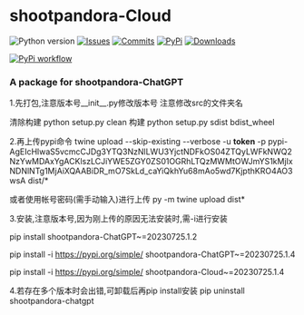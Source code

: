 # shootpandora-Cloud

![Python version](https://img.shields.io/badge/python-%3E%3D3.7-green)
[![Issues](https://img.shields.io/github/issues-raw/zhile-io/shootpandora-cloud)](https://github.com/shoot82003/shootpandora-cloud/issues)
[![Commits](https://img.shields.io/github/last-commit/zhile-io/shootpandora-cloud/master)](https://github.com/shoot82003/shootpandora-cloud/commits/master)
[![PyPi](https://img.shields.io/pypi/v/shootpandora-cloud.svg)](https://pypi.python.org/pypi/shootpandora-cloud)
[![Downloads](https://static.pepy.tech/badge/shootpandora-cloud)](https://pypi.python.org/pypi/shootpandora-cloud)

[![PyPi workflow](https://github.com/shoot82003/shootpandora-cloud/actions/workflows/python-publish.yml/badge.svg)](https://github.com/shoot82003/shootpandora-cloud/actions/workflows/python-publish.yml)

### A package for shootpandora-ChatGPT



1.先打包,注意版本号__init__.py修改版本号
注意修改src的文件夹名

清除构建
python setup.py clean
构建
python setup.py sdist bdist_wheel

2.再上传pypi命令
twine upload --skip-existing --verbose -u __token__ -p pypi-AgEIcHlwaS5vcmcCJDg3YTQ3NzNlLWU3YjctNDFkOS04ZTQyLWFkNWQ2NzYwMDAxYgACKlszLCJiYWE5ZGY0ZS01OGRhLTQzMWMtOWJmYS1kMjIxNDNlNTg1MjAiXQAABiDR_mO7SkLd_caYiQkhYu68mAo5wd7KjpthKRO4AO3wsA dist/*

或者使用帐号密码(需手动输入)进行上传
py -m twine upload dist\*


3.安装,注意版本号,因为刚上传的原因无法安装时,需-i进行安装

pip install shootpandora-ChatGPT~=20230725.1.2


pip install -i https://pypi.org/simple/ shootpandora-ChatGPT~=20230725.1.4


pip install -i https://pypi.org/simple/ shootpandora-Cloud~=20230725.1.4

4.若存在多个版本时会出错,可卸载后再pip install安装
pip uninstall shootpandora-chatgpt